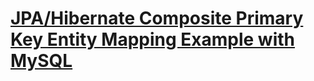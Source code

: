 # [JPA/Hibernate Composite Primary Key Entity Mapping Example with MySQL](https://hellokoding.com/jpa-hibernate-composite-primary-key-entity-mapping-example-with-mysql/)
